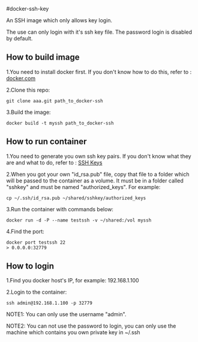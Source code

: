 #docker-ssh-key

An SSH image which only allows key login. 

The use can only login with it's ssh key file. The password login is disabled by default.

## How to build image

1.You need to install docker first. If you don't know how to do this, refer to : [docker.com](https://www.docker.com)

2.Clone this repo:

```shell
git clone aaa.git path_to_docker-ssh
```

3.Build the image:

```
docker build -t myssh path_to_docker-ssh
```

## How to run container

1.You need to generate you own ssh key pairs. If you don't know what they are and what to do, refer to : [SSH Keys](https://wiki.archlinux.org/index.php/SSH_keys)

2.When you got your own "id_rsa.pub" file, copy that file to a folder which will be passed to the container as a volume. It must be in a folder called "sshkey" and must be named "authorized_keys". For example:

```
cp ~/.ssh/id_rsa.pub ~/shared/sshkey/authorized_keys
```

3.Run the container with commands below:

```
docker run -d -P --name testssh -v ~/shared:/vol myssh
```

4.Find the port:

```
docker port testssh 22
> 0.0.0.0:32779
```

## How to login

1.Find you docker host's IP, for example: 192.168.1.100

2.Login to the container:

```
ssh admin@192.168.1.100 -p 32779
```

NOTE1: You can only use the username "admin".

NOTE2: You can not use the password to login, you can only use the machine which contains you own private key in ~/.ssh